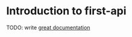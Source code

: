 # Introduction to first-api

TODO: write [great documentation](http://jacobian.org/writing/what-to-write/)
